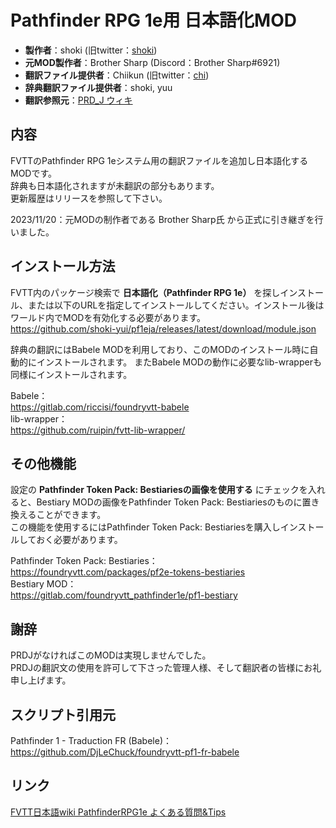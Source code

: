 # Pathfinder RPG 1e用 日本語化MOD

* **製作者**：shoki (旧twitter：[shoki](https://twitter.com/shoki_yui))
* **元MOD製作者**：Brother Sharp (Discord：Brother Sharp#6921)
* **翻訳ファイル提供者**：Chiikun (旧twitter：[chi](https://twitter.com/_chikun))
* **辞典翻訳ファイル提供者**：shoki, yuu
* **翻訳参照元**：[PRD_J ウィキ](https://w.atwiki.jp/prdj/)

## 内容
FVTTのPathfinder RPG 1eシステム用の翻訳ファイルを追加し日本語化するMODです。  
辞典も日本語化されますが未翻訳の部分もあります。  
更新履歴はリリースを参照して下さい。

2023/11/20：元MODの制作者である Brother Sharp氏 から正式に引き継ぎを行いました。

## インストール方法

FVTT内のパッケージ検索で **日本語化（Pathfinder RPG 1e）** を探しインストール、または以下のURLを指定してインストールしてください。インストール後はワールド内でMODを有効化する必要があります。  
https://github.com/shoki-yui/pf1eja/releases/latest/download/module.json

辞典の翻訳にはBabele MODを利用しており、このMODのインストール時に自動的にインストールされます。
またBabele MODの動作に必要なlib-wrapperも同様にインストールされます。

Babele：  
https://gitlab.com/riccisi/foundryvtt-babele  
lib-wrapper：  
https://github.com/ruipin/fvtt-lib-wrapper/  

## その他機能

設定の **Pathfinder Token Pack: Bestiariesの画像を使用する** にチェックを入れると、Bestiary MODの画像をPathfinder Token Pack: Bestiariesのものに置き換えることができます。  
この機能を使用するにはPathfinder Token Pack: Bestiariesを購入しインストールしておく必要があります。

Pathfinder Token Pack: Bestiaries：  
https://foundryvtt.com/packages/pf2e-tokens-bestiaries  
Bestiary MOD：  
https://gitlab.com/foundryvtt_pathfinder1e/pf1-bestiary

## 謝辞
PRDJがなければこのMODは実現しませんでした。  
PRDJの翻訳文の使用を許可して下さった管理人様、そして翻訳者の皆様にお礼申し上げます。

## スクリプト引用元
Pathfinder 1 - Traduction FR (Babele)：  
https://github.com/DjLeChuck/foundryvtt-pf1-fr-babele

## リンク
[FVTT日本語wiki PathfinderRPG1e よくある質問&Tips](https://foundryvtt.wiki/ja/%E3%82%B7%E3%82%B9%E3%83%86%E3%83%A0%E5%88%A5/Pathfinder1e/%E3%82%88%E3%81%8F%E3%81%82%E3%82%8B%E8%B3%AA%E5%95%8F&Tips)
